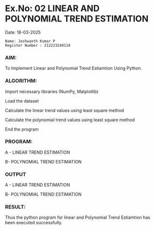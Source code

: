 # Ex.No: 02 LINEAR AND POLYNOMIAL TREND ESTIMATION
Date: 18-03-2025

```
Name: Jeshwanth Kumar P
Register Number : 212223240114
```

### AIM:
To Implement Linear and Polynomial Trend Estiamtion Using Python.

### ALGORITHM:
Import necessary libraries (NumPy, Matplotlib)

Load the dataset

Calculate the linear trend values using least square method

Calculate the polynomial trend values using least square method

End the program
### PROGRAM:
A - LINEAR TREND ESTIMATION

B- POLYNOMIAL TREND ESTIMATION

### OUTPUT
A - LINEAR TREND ESTIMATION

B- POLYNOMIAL TREND ESTIMATION

### RESULT:
Thus the python program for linear and Polynomial Trend Estiamtion has been executed successfully.
